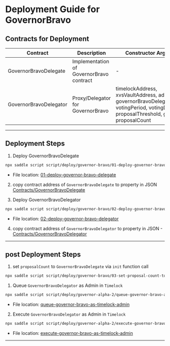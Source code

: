 # Deployment Guide for GovernorBravo

## Contracts for Deployment

| Contract               | Description                              | Constructor Arguments                                                                                                                        |
| ---------------------- | ---------------------------------------- | -------------------------------------------------------------------------------------------------------------------------------------------- |
| GovernorBravoDelegate  | Implementation of GovernorBravo contract | -                                                                                                                                            |
| GovernorBravoDelegator | Proxy/Delegator for GovernorBravo        | timelockAddress, xvsVaultAddress, admin, governorBravoDelegateAddress, votingPeriod, votingDelay, proposalThreshold, guardian, proposalCount |

---

## Deployment Steps

1. Deploy GovernorBravoDelegate

```sh
npx saddle script script/deploy/governor-bravo/01-deploy-governor-bravo-delegate.js -n testnet
```

- File location: [01-deploy-governor-bravo-delegate](./01-deploy-governor-bravo-delegate.js)

2. copy contract address of `GovernorBravoDelegate` to property in JSON [Contracts/GovernorBravoDelegate](../../../networks/testnet.json#L25)

3. Deploy GovernorBravoDelegator

```sh
npx saddle script script/deploy/governor-bravo/02-deploy-governor-bravo-delegator.js -n testnet
```

- File location: [02-deploy-governor-bravo-delegator](./02-deploy-governor-bravo-delegator.js)

4. copy contract address of `GovernorBravoDelegator` to property in JSON - [Contracts/GovernorBravoDelegator](../../../networks/testnet.json#L26)

---

## post Deployment Steps

1. set `proposalCount` to `GovernorBravoDelegate` via `init` function call

```sh
npx saddle script script/deploy/governor-bravo/03-set-proposal-count-to-governor-bravo-delegate.js -n testnet
```

1. Queue `GovernorBravoDelegator` as Admin in `Timelock`

```sh
npx saddle script script/deploy/governor-alpha-2/queue-governor-bravo-as-timelock-admin.js -n testnet
```

- File location: [queue-governor-bravo-as-timelock-admin](../governor-alpha-2/queue-governor-bravo-as-timelock-admin.js)

2. Execute `GovernorBravoDelegator` as Admin in `Timelock`

```sh
npx saddle script script/deploy/governor-alpha-2/execute-governor-bravo-as-timelock-admin.js -n testnet
```

- File location: [execute-governor-bravo-as-timelock-admin](../governor-alpha-2/execute-governor-bravo-as-timelock-admin.js)

---
